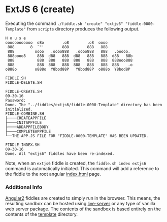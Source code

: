 ExtJS 6 (create)
======

Executing the command `./fiddle.sh "create" "extjs6" "fiddle-0000-Template"` from `scripts` directory produces the following output.


    H o u s e
    oooooooooooo  o8o        .o8        .o8  oooo
     888       8  `"'        888        888   888
     888         oooo   .oooo888   .oooo888   888   .ooooo.
     888oooo8     888  d88   888  d88   888   888  d88   88b
     888          888  888   888  888   888   888  888ooo888
     888          888  888   888  888   888   888  888    .o
    o888o        o888o  Y8bod88P   Y8bod88P  o888o  Y8bod8P
    
    FIDDLE.SH
    FIDDLE-DELETE.SH
    
    FIDDLE-CREATE.SH
    09-30-16
    Password:
    Done. The "../fiddles/extjs6/fiddle-0000-Template" directory has been initialized.
    FIDDLE-COMBINE.SH
    ├────CREATEAPPFILE
    ├────INITAPPFILE
    ├────ADDAPPFILEBODY
    ├────COMPLETEAPPFILE
    └──THE APP.JS FILE FOR "FIDDLE-0000-TEMPLATE" HAS BEEN UPDATED.
    
    FIDDLE-INDEX.SH
    09-30-16
    Done. All "extjs6" fiddles have been re-indexed.
    
    

Note, when an `extjs6` fiddle is created, the `fiddle.sh index extjs6` command is automatically initiated.  This 
command will add a reference to the fiddle to the root angular [index.html](index.html) page.

### Additional Info

[Angular2](../extjs6) fiddles are created to simply run in the browser.  This means, the resulting sandbox can
be hosted using [live-server](https://www.npmjs.com/package/live-server) or any type of vanilla web server
package. The contents of the sandbox is based entirely on the contents of the [template](template) directory.


